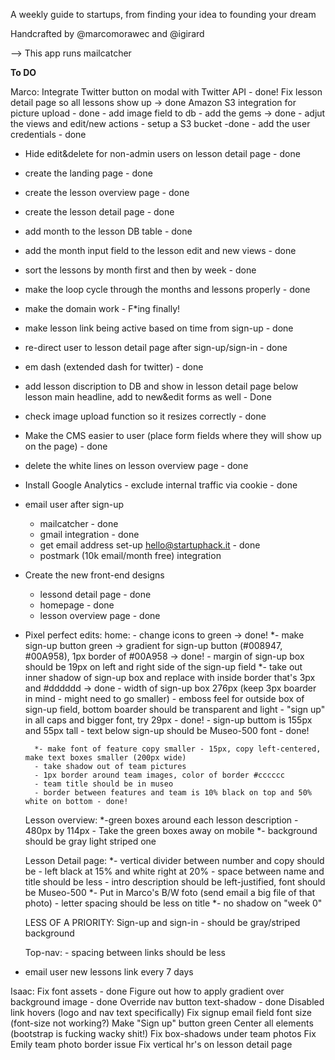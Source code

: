 A weekly guide to startups, from finding your idea to founding your dream

Handcrafted by @marcomorawec and @igirard

--> This app runs mailcatcher

__To DO__

Marco:
Integrate Twitter button on modal with Twitter API - done!
Fix lesson detail page so all lessons show up -> done
Amazon S3 integration for picture upload - done
	- add image field to db
	- add the gems -> done
	- adjut the views and edit/new actions
	- setup a S3 bucket -done
	- add the user credentials - done
- Hide edit&delete for non-admin users on lesson detail page - done
- create the landing page - done
- create the lesson overview page - done
- create the lesson detail page - done
- add month to the lesson DB table - done
- add the month input field to the lesson edit and new views - done
- sort the lessons by month first and then by week - done
- make the loop cycle through the months and lessons properly - done
- make the domain work - F*ing finally!
- make lesson link being active based on time from sign-up - done
- re-direct user to lesson detail page after sign-up/sign-in - done
- em dash (extended dash for twitter) - done
- add lesson discription to DB and show in lesson detail page below lesson main headline, add to new&edit forms as well - Done
- check image upload function so it resizes correctly - done
- Make the CMS easier to user (place form fields where they will show up on the page) - done
- delete the white lines on lesson overview page - done
- Install Google Analytics - exclude internal traffic via cookie - done

- email user after sign-up
	- mailcatcher - done
	- gmail integration - done 
	- get email address set-up hello@startuphack.it - done
	- postmark (10k email/month free) integration

- Create the new front-end designs
	- lessond detail page - done
	- homepage - done
	- lesson overview page - done

- Pixel perfect edits:
	home:
		- change icons to green -> done!
		*- make sign-up button green -> gradient for sign-up button (#008947, #00A958), 1px border of #00A958 -> done!
		- margin of sign-up box should be 19px on left and right side of the sign-up field
		*- take out inner shadow of sign-up box and replace with inside border that's 3px and #dddddd -> done
		- width of sign-up box 276px (keep 3px boarder in mind - might need to go smaller)
		- emboss feel for outside box of sign-up field, bottom boarder should be transparent and light
		- "sign up" in all caps and bigger font, try 29px - done!
		- sign-up buttom is 155px and 55px tall
		- text below sign-up should be Museo-500 font - done!

		*- make font of feature copy smaller - 15px, copy left-centered, make text boxes smaller (200px wide)
		- take shadow out of team pictures
		- 1px border around team images, color of border #cccccc
		- team title should be in museo
		- border between features and team is 10% black on top and 50% white on bottom - done!

	Lesson overview:
		*-green boxes around each lesson description - 480px by 114px
		- Take the green boxes away on mobile
		*- background should be gray light striped one

	Lesson Detail page:
		*- vertical divider between number and copy should be - left black at 15% and white right at 20%
		- space between name and title should be less
		- intro description should be left-justified, font should be Museo-500
		*- Put in Marco's B/W foto (send email a big file of that photo)
		- letter spacing should be less on title
		*- no shadow on "week 0"

	LESS OF A PRIORITY:
	Sign-up and sign-in
		- should be gray/striped background

	Top-nav:
		- spacing between links should be less


- email user new lessons link every 7 days



Isaac:
Fix font assets - done
Figure out how to apply gradient over background image - done
Override nav button text-shadow - done
Disabled link hovers (logo and nav text specifically)
Fix signup email field font size (font-size not working?)
Make "Sign up" button green
Center all elements (bootstrap is fucking wacky shit!)
Fix box-shadows under team photos
Fix Emily team photo border issue
Fix vertical hr's on lesson detail page